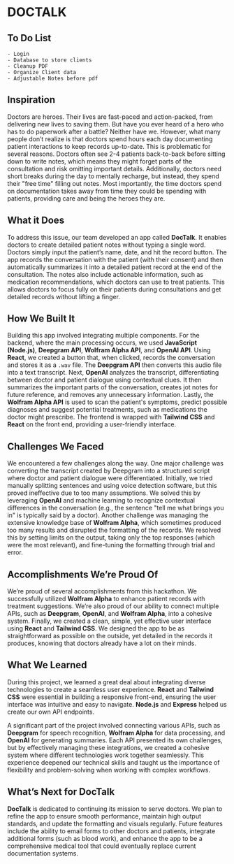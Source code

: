 
# DOCTALK

## To Do List

    - Login
    - Database to store clients
    - Cleanup PDF
    - Organize Client data
    - Adjustable Notes before pdf

## Inspiration
Doctors are heroes. Their lives are fast-paced and action-packed, from delivering new lives to saving them. But have you ever heard of a hero who has to do paperwork after a battle? Neither have we. However, what many people don’t realize is that doctors spend hours each day documenting patient interactions to keep records up-to-date. This is problematic for several reasons. Doctors often see 2-4 patients back-to-back before sitting down to write notes, which means they might forget parts of the consultation and risk omitting important details. Additionally, doctors need short breaks during the day to mentally recharge, but instead, they spend their "free time" filling out notes. Most importantly, the time doctors spend on documentation takes away from time they could be spending with patients, providing care and being the heroes they are.

## What it Does
To address this issue, our team developed an app called **DocTalk**. It enables doctors to create detailed patient notes without typing a single word. Doctors simply input the patient’s name, date, and hit the record button. The app records the conversation with the patient (with their consent) and then automatically summarizes it into a detailed patient record at the end of the consultation. The notes also include actionable information, such as medication recommendations, which doctors can use to treat patients. This allows doctors to focus fully on their patients during consultations and get detailed records without lifting a finger.

## How We Built It
Building this app involved integrating multiple components. For the backend, where the main processing occurs, we used **JavaScript (Node.js)**, **Deepgram API**, **Wolfram Alpha API**, and **OpenAI API**. Using **React**, we created a button that, when clicked, records the conversation and stores it as a `.wav` file. The **Deepgram API** then converts this audio file into a text transcript. Next, **OpenAI** analyzes the transcript, differentiating between doctor and patient dialogue using contextual clues. It then summarizes the important parts of the conversation, creates jot notes for future reference, and removes any unnecessary information. Lastly, the **Wolfram Alpha API** is used to scan the patient's symptoms, predict possible diagnoses and suggest potential treatments, such as medications the doctor might prescribe. The frontend is wrapped with **Tailwind CSS** and **React** on the front end, providing a user-friendly interface.

## Challenges We Faced
We encountered a few challenges along the way. One major challenge was converting the transcript created by Deepgram into a structured script where doctor and patient dialogue were differentiated. Initially, we tried manually splitting sentences and using voice detection software, but this proved ineffective due to too many assumptions. We solved this by leveraging **OpenAI** and machine learning to recognize contextual differences in the conversation (e.g., the sentence "tell me what brings you in" is typically said by a doctor). Another challenge was managing the extensive knowledge base of **Wolfram Alpha**, which sometimes produced too many results and disrupted the formatting of the records. We resolved this by setting limits on the output, taking only the top responses (which were the most relevant), and fine-tuning the formatting through trial and error.

## Accomplishments We’re Proud Of
We’re proud of several accomplishments from this hackathon. We successfully utilized **Wolfram Alpha** to enhance patient records with treatment suggestions. We’re also proud of our ability to connect multiple APIs, such as **Deepgram**, **OpenAI**, and **Wolfram Alpha**, into a cohesive system. Finally, we created a clean, simple, yet effective user interface using **React** and **Tailwind CSS**. We designed the app to be as straightforward as possible on the outside, yet detailed in the records it produces, knowing that doctors already have a lot on their minds.

## What We Learned
During this project, we learned a great deal about integrating diverse technologies to create a seamless user experience. **React** and **Tailwind CSS** were essential in building a responsive front-end, ensuring the user interface was intuitive and easy to navigate. **Node.js** and **Express** helped us create our own API endpoints.

A significant part of the project involved connecting various APIs, such as **Deepgram** for speech recognition, **Wolfram Alpha** for data processing, and **OpenAI** for generating summaries. Each API presented its own challenges, but by effectively managing these integrations, we created a cohesive system where different technologies work together seamlessly. This experience deepened our technical skills and taught us the importance of flexibility and problem-solving when working with complex workflows.

## What’s Next for DocTalk
**DocTalk** is dedicated to continuing its mission to serve doctors. We plan to refine the app to ensure smooth performance, maintain high output standards, and update the formatting and visuals regularly. Future features include the ability to email forms to other doctors and patients, integrate additional forms (such as blood work), and enhance the app to be a comprehensive medical tool that could eventually replace current documentation systems.

